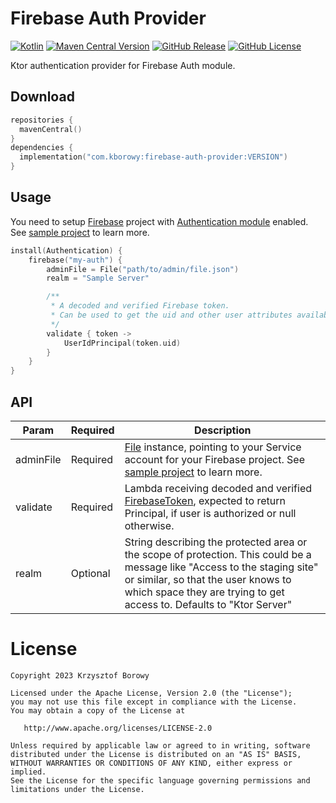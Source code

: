 # Firebase Auth Provider

[![Kotlin](https://img.shields.io/badge/kotlin-2.0.21-blue.svg?logo=kotlin)](http://kotlinlang.org)
[![Maven Central Version](https://img.shields.io/maven-central/v/com.kborowy/firebase-auth-provider?logo=apachemaven&link=https%3A%2F%2Fcentral.sonatype.com%2Fartifact%2Fcom.kborowy%2Ffirebase-auth-provider)](https://central.sonatype.com/artifact/com.kborowy/firebase-auth-provider)
[![GitHub Release](https://img.shields.io/github/v/release/krizzu/firebase-auth-provider?display_name=release&logo=github)](https://github.com/krizzu/firebase-auth-provider/releases)
[![GitHub License](https://img.shields.io/badge/license-Apache%20License%202.0-blue.svg?style=flat)](http://www.apache.org/licenses/LICENSE-2.0)


Ktor authentication provider for Firebase Auth module.


## Download

```kotlin
repositories {
  mavenCentral()
}
dependencies {
  implementation("com.kborowy:firebase-auth-provider:VERSION")
}
```

## Usage

You need to setup [Firebase](https://firebase.google.com/) project
with [Authentication module](https://firebase.google.com/products/auth) enabled. See [sample project](./sample/README.md) to learn more.

```kotlin
install(Authentication) {
    firebase("my-auth") {
        adminFile = File("path/to/admin/file.json")
        realm = "Sample Server"

        /**
         * A decoded and verified Firebase token.
         * Can be used to get the uid and other user attributes available in the token.
         */
        validate { token ->
            UserIdPrincipal(token.uid)
        }
    }
}
```

## API

| **Param** | **Required** | **Description**                                                                                                                                                                                                                          |
|-----------|--------------|------------------------------------------------------------------------------------------------------------------------------------------------------------------------------------------------------------------------------------------|
| adminFile | Required | [File](https://docs.oracle.com/javase/8/docs/api/java/io/File.html) instance, pointing to your Service account for your Firebase project. See [sample project](./sample/README.md) to learn more.                                        |
| validate  | Required | Lambda receiving decoded and verified [FirebaseToken](https://firebase.google.com/docs/reference/admin/java/reference/com/google/firebase/auth/FirebaseToken), expected to return Principal, if user is authorized or null otherwise.    |
| realm     | Optional | String describing the protected area or the scope of protection. This could be a message like "Access to the staging site" or similar, so that the user knows to which space they are trying to get access to. Defaults to "Ktor Server" |

# License

    Copyright 2023 Krzysztof Borowy
    
    Licensed under the Apache License, Version 2.0 (the "License");
    you may not use this file except in compliance with the License.
    You may obtain a copy of the License at
    
       http://www.apache.org/licenses/LICENSE-2.0
    
    Unless required by applicable law or agreed to in writing, software
    distributed under the License is distributed on an "AS IS" BASIS,
    WITHOUT WARRANTIES OR CONDITIONS OF ANY KIND, either express or implied.
    See the License for the specific language governing permissions and
    limitations under the License.
